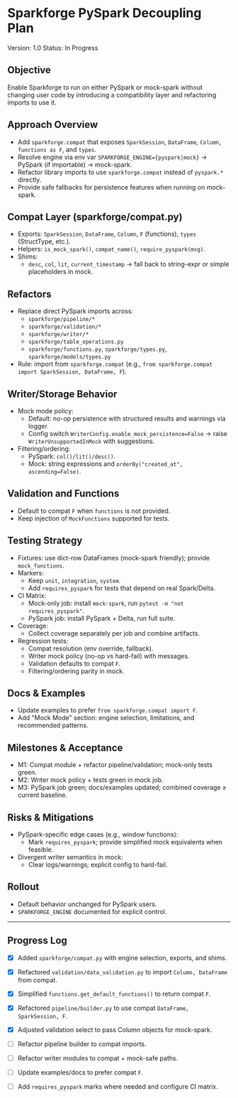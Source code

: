 # Sparkforge PySpark Decoupling Plan

Version: 1.0
Status: In Progress

## Objective
Enable Sparkforge to run on either PySpark or mock-spark without changing user code by introducing a compatibility layer and refactoring imports to use it.

## Approach Overview
- Add `sparkforge.compat` that exposes `SparkSession`, `DataFrame`, `Column`, `functions as F`, and `types`.
- Resolve engine via env var `SPARKFORGE_ENGINE={pyspark|mock}` → PySpark (if importable) → mock-spark.
- Refactor library imports to use `sparkforge.compat` instead of `pyspark.*` directly.
- Provide safe fallbacks for persistence features when running on mock-spark.

## Compat Layer (sparkforge/compat.py)
- Exports: `SparkSession`, `DataFrame`, `Column`, `F` (functions), `types` (StructType, etc.).
- Helpers: `is_mock_spark()`, `compat_name()`, `require_pyspark(msg)`.
- Shims:
  - `desc`, `col`, `lit`, `current_timestamp` → fall back to string-expr or simple placeholders in mock.

## Refactors
- Replace direct PySpark imports across:
  - `sparkforge/pipeline/*`
  - `sparkforge/validation/*`
  - `sparkforge/writer/*`
  - `sparkforge/table_operations.py`
  - `sparkforge/functions.py`, `sparkforge/types.py`, `sparkforge/models/types.py`
- Rule: import from `sparkforge.compat` (e.g., `from sparkforge.compat import SparkSession, DataFrame, F`).

## Writer/Storage Behavior
- Mock mode policy:
  - Default: no-op persistence with structured results and warnings via logger.
  - Config switch `WriterConfig.enable_mock_persistence=False` → raise `WriterUnsupportedInMock` with suggestions.
- Filtering/ordering:
  - PySpark: `col()/lit()/desc()`.
  - Mock: string expressions and `orderBy("created_at", ascending=False)`.

## Validation and Functions
- Default to compat `F` when `functions` is not provided.
- Keep injection of `MockFunctions` supported for tests.

## Testing Strategy
- Fixtures: use dict-row DataFrames (mock-spark friendly); provide `mock_functions`.
- Markers:
  - Keep `unit`, `integration`, `system`.
  - Add `requires_pyspark` for tests that depend on real Spark/Delta.
- CI Matrix:
  - Mock-only job: install `mock-spark`, run `pytest -m "not requires_pyspark"`.
  - PySpark job: install PySpark + Delta, run full suite.
- Coverage:
  - Collect coverage separately per job and combine artifacts.
- Regression tests:
  - Compat resolution (env override, fallback).
  - Writer mock policy (no-op vs hard-fail) with messages.
  - Validation defaults to compat `F`.
  - Filtering/ordering parity in mock.

## Docs & Examples
- Update examples to prefer `from sparkforge.compat import F`.
- Add "Mock Mode" section: engine selection, limitations, and recommended patterns.

## Milestones & Acceptance
- M1: Compat module + refactor pipeline/validation; mock-only tests green.
- M2: Writer mock policy + tests green in mock job.
- M3: PySpark job green; docs/examples updated; combined coverage ≥ current baseline.

## Risks & Mitigations
- PySpark-specific edge cases (e.g., window functions):
  - Mark `requires_pyspark`; provide simplified mock equivalents when feasible.
- Divergent writer semantics in mock:
  - Clear logs/warnings; explicit config to hard-fail.

## Rollout
- Default behavior unchanged for PySpark users.
- `SPARKFORGE_ENGINE` documented for explicit control.

---

## Progress Log

- [x] Added `sparkforge/compat.py` with engine selection, exports, and shims.
- [x] Refactored `validation/data_validation.py` to import `Column, DataFrame` from compat.
- [x] Simplified `functions.get_default_functions()` to return compat `F`.
- [x] Refactored `pipeline/builder.py` to use compat `DataFrame, SparkSession, F`.
- [x] Adjusted validation select to pass Column objects for mock-spark.
- [ ] Refactor pipeline builder to compat imports.
- [ ] Refactor writer modules to compat + mock-safe paths.
- [ ] Update examples/docs to prefer compat `F`.
- [ ] Add `requires_pyspark` marks where needed and configure CI matrix.

